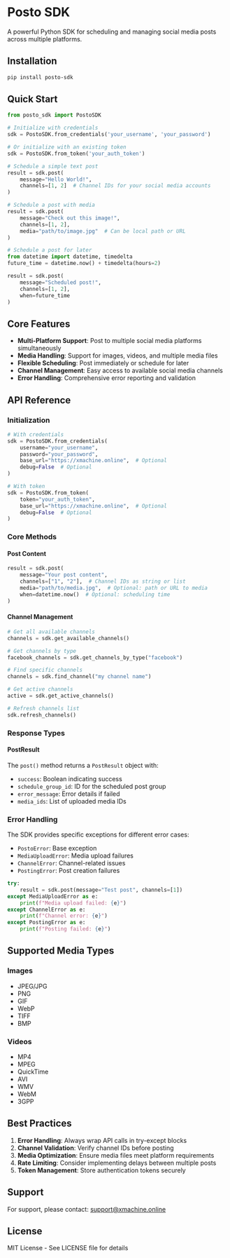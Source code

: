 # Posto SDK

A powerful Python SDK for scheduling and managing social media posts across multiple platforms.

## Installation

```bash
pip install posto-sdk
```

## Quick Start

```python
from posto_sdk import PostoSDK

# Initialize with credentials
sdk = PostoSDK.from_credentials('your_username', 'your_password')

# Or initialize with an existing token
sdk = PostoSDK.from_token('your_auth_token')

# Schedule a simple text post
result = sdk.post(
    message="Hello World!",
    channels=[1, 2]  # Channel IDs for your social media accounts
)

# Schedule a post with media
result = sdk.post(
    message="Check out this image!",
    channels=[1, 2],
    media="path/to/image.jpg"  # Can be local path or URL
)

# Schedule a post for later
from datetime import datetime, timedelta
future_time = datetime.now() + timedelta(hours=2)

result = sdk.post(
    message="Scheduled post!",
    channels=[1, 2],
    when=future_time
)
```

## Core Features

- **Multi-Platform Support**: Post to multiple social media platforms simultaneously
- **Media Handling**: Support for images, videos, and multiple media files
- **Flexible Scheduling**: Post immediately or schedule for later
- **Channel Management**: Easy access to available social media channels
- **Error Handling**: Comprehensive error reporting and validation

## API Reference

### Initialization

```python
# With credentials
sdk = PostoSDK.from_credentials(
    username="your_username",
    password="your_password",
    base_url="https://xmachine.online",  # Optional
    debug=False  # Optional
)

# With token
sdk = PostoSDK.from_token(
    token="your_auth_token",
    base_url="https://xmachine.online",  # Optional
    debug=False  # Optional
)
```

### Core Methods

#### Post Content
```python
result = sdk.post(
    message="Your post content",
    channels=["1", "2"],  # Channel IDs as string or list
    media="path/to/media.jpg",  # Optional: path or URL to media
    when=datetime.now()  # Optional: scheduling time
)
```

#### Channel Management
```python
# Get all available channels
channels = sdk.get_available_channels()

# Get channels by type
facebook_channels = sdk.get_channels_by_type("facebook")

# Find specific channels
channels = sdk.find_channel("my channel name")

# Get active channels
active = sdk.get_active_channels()

# Refresh channels list
sdk.refresh_channels()
```

### Response Types

#### PostResult
The `post()` method returns a `PostResult` object with:
- `success`: Boolean indicating success
- `schedule_group_id`: ID for the scheduled post group
- `error_message`: Error details if failed
- `media_ids`: List of uploaded media IDs

### Error Handling

The SDK provides specific exceptions for different error cases:
- `PostoError`: Base exception
- `MediaUploadError`: Media upload failures
- `ChannelError`: Channel-related issues
- `PostingError`: Post creation failures

```python
try:
    result = sdk.post(message="Test post", channels=[1])
except MediaUploadError as e:
    print(f"Media upload failed: {e}")
except ChannelError as e:
    print(f"Channel error: {e}")
except PostingError as e:
    print(f"Posting failed: {e}")
```

## Supported Media Types

### Images
- JPEG/JPG
- PNG
- GIF
- WebP
- TIFF
- BMP

### Videos
- MP4
- MPEG
- QuickTime
- AVI
- WMV
- WebM
- 3GPP

## Best Practices

1. **Error Handling**: Always wrap API calls in try-except blocks
2. **Channel Validation**: Verify channel IDs before posting
3. **Media Optimization**: Ensure media files meet platform requirements
4. **Rate Limiting**: Consider implementing delays between multiple posts
5. **Token Management**: Store authentication tokens securely

## Support

For support, please contact: support@xmachine.online

## License

MIT License - See LICENSE file for details 